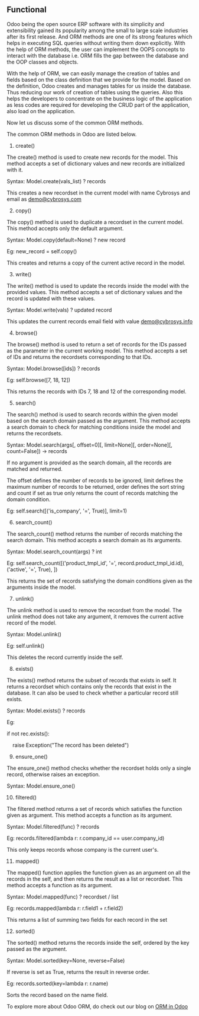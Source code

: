 ## Functional

Odoo being the open source ERP software with its simplicity and extensibility gained its popularity among the small to large scale industries after its first release. And ORM methods are one of its strong features which helps in executing SQL queries without writing them down explicitly. With the help of ORM methods, the user can implement the OOPS concepts to interact with the database i.e. ORM fills the gap between the database and the OOP classes and objects.

With the help of ORM, we can easily manage the creation of tables and fields based on the class definition that we provide for the model. Based on the definition, Odoo creates and manages tables for us inside the database. Thus reducing our work of creation of tables using the queries. Also this helps the developers to concentrate on the business logic of the application as less codes are required for developing the CRUD part of the application, also load on the application.

Now let us discuss some of the common ORM methods.

The common ORM methods in Odoo are listed below.

1. create()

The create() method is used to create new records for the model. This method accepts a set of dictionary values and new records are initialized with it.

Syntax: Model.create(vals_list) ? records


This creates a new recordset in the current model with name Cybrosys and email as demo@cybrosys.com

2. copy()

The copy() method is used to duplicate a recordset in the current model. This method accepts only the default argument.

Syntax: Model.copy(default=None) ? new record

Eg: new_record = self.copy()

This creates and returns a copy of the current active record in the model.

3. write()

The write() method is used to update the records inside the model with the provided values. This method accepts a set of dictionary values and the record is updated with these values.

Syntax: Model.write(vals) ? updated record



This updates the current records email field with value demo@cybrosys.info

4. browse()

The browse() method is used to return a set of records for the IDs passed as the parameter in the current working model. This method accepts a set of IDs and returns the recordsets corresponding to that IDs.

Syntax: Model.browse([ids]) ? records

Eg: self.browse([7, 18, 12])

This returns the records with IDs 7, 18 and 12 of the corresponding model.

5. search()

The search() method is used to search records within the given model based on the search domain passed as the argument. This method accepts a search domain to check for matching conditions inside the model and returns the recordsets.

Syntax: Model.search(args[, offset=0][, limit=None][, order=None][, count=False]) -> records

If no argument is provided as the search domain, all the records are matched and returned.

The offset defines the number of records to be ignored, limit defines the maximum number of records to be returned, order defines the sort string and count if set as true only returns the count of records matching the domain condition.

Eg: self.search([('is_company', '=', True)], limit=1)

6. search_count()

The search_count() method returns the number of records matching the search domain. This method accepts a search domain as its arguments.

Syntax: Model.search_count(args) ? int

Eg: self.search_count([('product_tmpl_id', '=', record.product_tmpl_id.id),('active', '=', True), ])

This returns the set of records satisfying the domain conditions given as the arguments inside the model.

7. unlink()

The unlink method is used to remove the recordset from the model. The unlink method does not take any argument, it removes the current active record of the model.

Syntax: Model.unlink()

Eg: self.unlink()

This deletes the record currently inside the self.

8. exists()

The exists() method returns the subset of records that exists in self. It returns a recordset which contains only the records that exist in the database. It can also be used to check whether a particular record still exists.

Syntax: Model.exists() ? records

Eg: 

if not rec.exists():

    raise Exception("The record has been deleted")

9. ensure_one()

The ensure_one() method checks whether the recordset holds only a single record, otherwise raises an exception.

Syntax: Model.ensure_one()

10. filtered()

The filtered method returns a set of records which satisfies the function given as argument. This method accepts a function as its argument.

Syntax: Model.filtered(func) ? records

Eg: records.filtered(lambda r: r.company_id == user.company_id)

This only keeps records whose company is the current user's.

11. mapped()

The mapped() function applies the function given as an argument on all the records in the self, and then returns the result as a list or recordset. This method accepts a function as its argument.

Syntax: Model.mapped(func) ? recordset / list

Eg: records.mapped(lambda r: r.field1 + r.field2)

This returns a list of summing two fields for each record in the set

12. sorted()

The sorted() method returns the records inside the self, ordered by the key passed as the argument.

Syntax: Model.sorted(key=None, reverse=False)

If reverse is set as True, returns the result in reverse order.

Eg: records.sorted(key=lambda r: r.name)

Sorts the record based on the name field.

  

To explore more about Odoo ORM, do check out our blog on [ORM in Odoo](https://www.cybrosys.com/blog/orm-in-odoo)